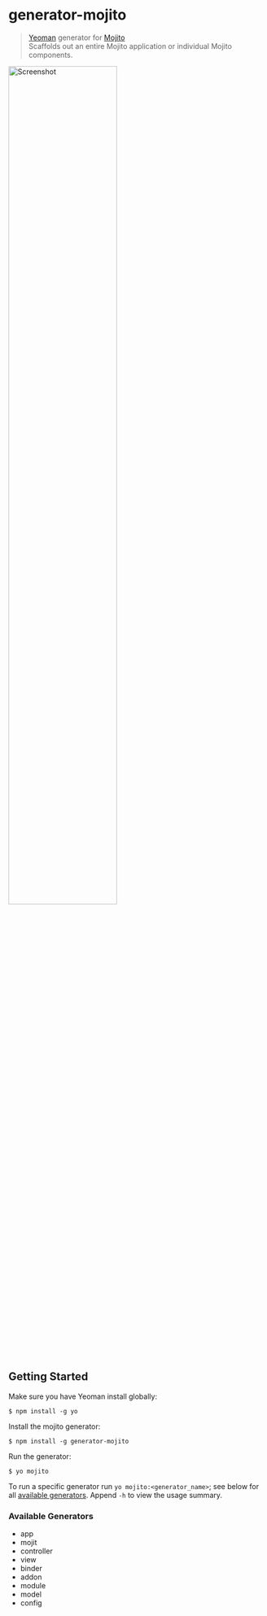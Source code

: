 # generator-mojito
<!--[![Build Status](https://secure.travis-ci.org/yahoo/generator-mojito.png)](http://travis-ci.org/yahoo/generator-mojito))-->

> [Yeoman](http://yeoman.io/) generator for [Mojito](https://developer.yahoo.com/cocktails/mojito/)  
> Scaffolds out an entire Mojito application or individual Mojito components.

<img src="https://raw.githubusercontent.com/yahoo/generator-mojito/master/screenshot.png?token=1406782__eyJzY29wZSI6IlJhd0Jsb2I6eWFob28vZ2VuZXJhdG9yLW1vaml0by9tYXN0ZXIvc2NyZWVuc2hvdC5wbmciLCJleHBpcmVzIjoxMzk3MDkzMDEzfQ%3D%3D--9ab27223aafb98047ea0754fca27ab597449820c" alt="Screenshot" width="65%">

## Getting Started

<!--We recommend users to use this scalfolding tool through the `mojito create` command provided by the [`mojito-cli`](https://github.com/yahoo/mojito-cli#create) package. If you would like to use Yeoman, follow the instructions below:-->

Make sure you have Yeoman install globally:

```
$ npm install -g yo
```

Install the mojito generator:

```
$ npm install -g generator-mojito
```

Run the generator:

```
$ yo mojito
```

To run a specific generator run `yo mojito:<generator_name>`; see below for all [available generators](#available-generators). Append `-h` to view the usage summary. 

### Available Generators

* app
* mojit
* controller
* view
* binder
* addon
* module
* model
* config
